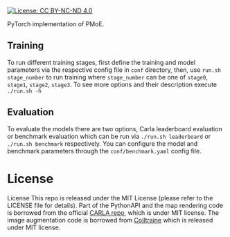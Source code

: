 [![License: CC BY-NC-ND 4.0](https://img.shields.io/badge/License-CC%20BY--NC--ND%204.0-lightgrey.svg)](https://creativecommons.org/licenses/by-nc-nd/4.0/)

PyTorch implementation of PMoE.

## Training
To run different training stages, first define the training and model parameters via the respective config file in `conf` directory, then, use `run.sh stage_number` to run training where `stage_number` can be one of `stage0`, `stage1`, `stage2`, `stage3`. To see more options and their description execute `./run.sh -h`

## Evaluation
To evaluate the models there are two options, Carla leaderboard evaluation or benchmark evaluation which can be run via
`./run.sh leaderboard` or `./run.sh benchmark` respectively. You can configure the model and benchmark parameters through
the `conf/benchmark.yaml` config file.
# License
License
This repo is released under the MIT License (please refer to the LICENSE file for details). Part of the PythonAPI and the map rendering code is borrowed from the official [CARLA repo](https://github.com/carla-simulator/carla), which is under MIT license. The image augmentation code is borrowed from [Coiltraine](https://github.com/felipecode/coiltraine) which is released under MIT license.


